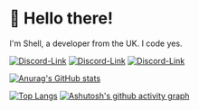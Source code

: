 # 👋 Hello there!

I'm Shell, a developer from the UK. I code yes.

[![Discord-Link](https://img.shields.io/badge/Discord-5865F2?style=for-the-badge&logo=discord&logoColor=black)](https://discord.gg/fuf8t4JWDV)
[![Discord-Link](https://img.shields.io/badge/Visual_Studio_Code-0078D4?style=for-the-badge&logo=visual%20studio%20code&logoColor=black)](https://discord.gg/fuf8t4JWDV)
[![Discord-Link](https://img.shields.io/badge/manjaro-35BF5C?style=for-the-badge&logo=manjaro&logoColor=black)](https://discord.gg/fuf8t4JWDV)




[![Anurag's GitHub stats](https://github-readme-stats.vercel.app/api?username=shell1010&count_private=true&theme=dracula&show_icons=true)](https://discord.gg/fuf8t4JWDV)

[![Top Langs](https://github-readme-stats.vercel.app/api/top-langs/?username=shell1010&theme=dracula&show_icons=true&count_private=true)](https://discord.gg/fuf8t4JWDV)
[![Ashutosh's github activity graph](https://activity-graph.herokuapp.com/graph?username=shell1010&theme=dracula)](https://discord.gg/fuf8t4JWDV)

<!---
Shell1010/Shell1010 is a ✨ special ✨ repository because its `README.md` (this file) appears on your GitHub profile.
You can click the Preview link to take a look at your changes.
--->
